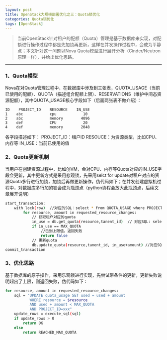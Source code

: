 ```yaml
---
layout: post
title: OpenStack大规模部署优化之三：Quota锁优化
categories: Quota锁优化
tags: [OpenStack]
---
```


> 当前OpenStack针对租户的配额（Quota）管理是基于数据库来实现，对配额进行操作过程中都是先加锁再更新，这样在并发操作过程中，会成为平静点；本文针对这一问题以Nova Quota模型进行展开分析（Cinder/Neutron原理一样），并给出优化思路。

-----


### 1、Quota模型
Nova在对Quota管理过程中，在数据库中涉及到三张表，QUOTA_USAGE（当前已使用的配额）、QUOTA（描述组合配额上限）、RESERVATIONS（维护中间态资源配额），其中QUOTA_USAGE核心字段如下（后面两张表不做介绍）：
```
ID    PROJECT_ID    RESOURCE    IN_USE
1    abc            cpu            10
2    abc            memory        4096
3    def            CPU            20
4    def            memory        2048
```
各字段描述如下：
PROJECT_ID：租户ID
RESOUCE：为资源类型，比如CPU、内存等
IN_USE：当前已使用的值
### 2、Quota更新机制
当用户在创建资源过程中，比如创VM，会对CPU、内存等Quota对应的IN_USE字段会更新，其中更新方式是采用悲观锁，先采用selct for update对租户对应的资源Quota多行进行加锁，加锁后再做更新操作，伪代码如下；在并发创建虚拟机过程中，对数据库多行加的锁会成为瓶颈点（python协程会放大此瓶颈点，后续文章展开说明）
```sh
start_transaction:
    with lock(row)  //对应的SQL：select * from QUOTA_USAGE where PROJECT_ID=XXXX for update
        for resource, amount in requested_resource_changes:
            // 获取租户对应的quota
            in_use = db.get_quota(resource,tanent_id)  // 对应SQL: select IN_USE from QUOTA_USAGE where PROJECT_ID=XX
            if in_use == MAX_QUOTA
                //已到上限值，返回失败
                return false
            // 更新quota
            db.update_quota(resource,tanent_id, in_use+amount) //对应SQL：update QUOTA_USAGE set IN_USE=XX WHERE PROJECT_ID=XX
commit_transaction
```
### 3、优化思路
基于数据库的原子操作，采用乐观锁进行实现，先尝试带条件的更新，更新失败说明超出了上限，则返回失败，伪代码如下：
```sh
for resource, amount in requested_resource_changes:
    sql = "UPDATE quota_usage SET used = used + amount
           WHERE resource = $resource
           AND used + amount < MAX_QUOTA
           AND PROJECT_ID=xxx"
    update_rows = execute_sql(sql)
    if update_rows > 0
        return OK
    else
        return REACHED_MAX_QUOTA
```